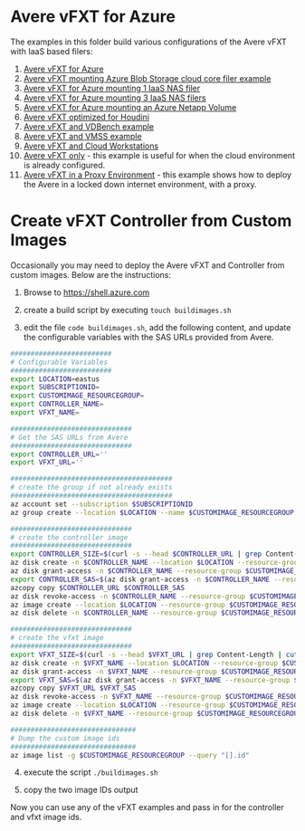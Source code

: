 # Avere vFXT for Azure

The examples in this folder build various configurations of the Avere vFXT with IaaS based filers:

1. [Avere vFXT for Azure](no-filers/)
2. [Avere vFXT mounting Azure Blob Storage cloud core filer example](azureblobfiler/)
3. [Avere vFXT for Azure mounting 1 IaaS NAS filer](1-filer/)
4. [Avere vFXT for Azure mounting 3 IaaS NAS filers](3-filers/)
5. [Avere vFXT for Azure mounting an Azure Netapp Volume](netapp/)
6. [Avere vFXT optimized for Houdini](HoudiniOptimized/)
7. [Avere vFXT and VDBench example](vdbench/)
8. [Avere vFXT and VMSS example](vmss/)
9. [Avere vFXT and Cloud Workstations](cloudworkstation/)
10. [Avere vFXT only](vfxt-only/) - this example is useful for when the cloud environment is already configured.
11. [Avere vFXT in a Proxy Environment](examples/vfxt/proxy) - this example shows how to deploy the Avere in a locked down internet environment, with a proxy.


# Create vFXT Controller from Custom Images

Occasionally you may need to deploy the Avere vFXT and Controller from custom images.  Below are the instructions:

1. Browse to https://shell.azure.com

2. create a build script by executing `touch buildimages.sh`

3. edit the file `code buildimages.sh`, add the following content, and update the configurable variables with the SAS URLs provided from Avere.

```bash
#########################
# Configurable Variables
#########################
export LOCATION=eastus
export SUBSCRIPTIONID=
export CUSTOMIMAGE_RESOURCEGROUP=
export CONTROLLER_NAME=
export VFXT_NAME=

##############################
# Get the SAS URLs from Avere
##############################
export CONTROLLER_URL=''
export VFXT_URL=''

########################################
# create the group if not already exists
########################################
az account set --subscription $SUBSCRIPTIONID
az group create --location $LOCATION --name $CUSTOMIMAGE_RESOURCEGROUP

##############################
# create the controller image
##############################
export CONTROLLER_SIZE=$(curl -s --head $CONTROLLER_URL | grep Content-Length | cut -d " " -f 2)
az disk create -n $CONTROLLER_NAME --location $LOCATION --resource-group $CUSTOMIMAGE_RESOURCEGROUP --for-upload --upload-size-bytes $CONTROLLER_SIZE --sku standard_lrs
az disk grant-access -n $CONTROLLER_NAME --resource-group $CUSTOMIMAGE_RESOURCEGROUP --access-level Write --duration-in-seconds 3600
export CONTROLLER_SAS=$(az disk grant-access -n $CONTROLLER_NAME --resource-group $CUSTOMIMAGE_RESOURCEGROUP --access-level Write --duration-in-seconds 3600 --query "accessSas" -otsv)
azcopy copy $CONTROLLER_URL $CONTROLLER_SAS
az disk revoke-access -n $CONTROLLER_NAME --resource-group $CUSTOMIMAGE_RESOURCEGROUP
az image create --location $LOCATION --resource-group $CUSTOMIMAGE_RESOURCEGROUP --name $CONTROLLER_NAME --os-type Linux --source $(az disk list -g $CUSTOMIMAGE_RESOURCEGROUP --query "[?name=='$CONTROLLER_NAME'].id | [0]" -otsv)
az disk delete -n $CONTROLLER_NAME --resource-group $CUSTOMIMAGE_RESOURCEGROUP -y

##############################
# create the vfxt image
##############################
export VFXT_SIZE=$(curl -s --head $VFXT_URL | grep Content-Length | cut -d " " -f 2)
az disk create -n $VFXT_NAME --location $LOCATION --resource-group $CUSTOMIMAGE_RESOURCEGROUP --for-upload --upload-size-bytes $VFXT_SIZE --sku standard_lrs
az disk grant-access -n $VFXT_NAME --resource-group $CUSTOMIMAGE_RESOURCEGROUP --access-level Write --duration-in-seconds 3600
export VFXT_SAS=$(az disk grant-access -n $VFXT_NAME --resource-group $CUSTOMIMAGE_RESOURCEGROUP --access-level Write --duration-in-seconds 3600 --query "accessSas" -otsv)
azcopy copy $VFXT_URL $VFXT_SAS
az disk revoke-access -n $VFXT_NAME --resource-group $CUSTOMIMAGE_RESOURCEGROUP
az image create --location $LOCATION --resource-group $CUSTOMIMAGE_RESOURCEGROUP --name $VFXT_NAME --os-type Linux --source $(az disk list -g $CUSTOMIMAGE_RESOURCEGROUP --query "[?name=='$VFXT_NAME'].id | [0]" -otsv)
az disk delete -n $VFXT_NAME --resource-group $CUSTOMIMAGE_RESOURCEGROUP -y

###############################
# Dump the custom image ids
###############################
az image list -g $CUSTOMIMAGE_RESOURCEGROUP --query "[].id"
```

4. execute the script `./buildimages.sh`

5. copy the two image IDs output

Now you can use any of the vFXT examples and pass in for the controller and vfxt image ids.